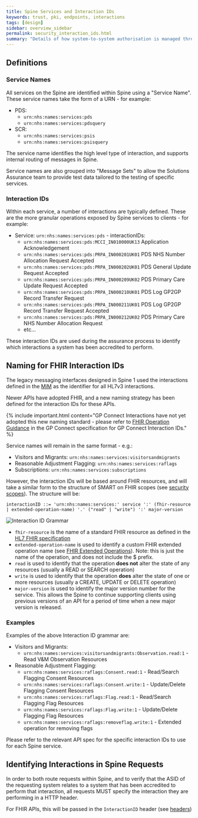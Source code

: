 ```yaml
---
title: Spine Services and Interaction IDs
keywords: trust, pki, endpoints, interactions
tags: [design]
sidebar: overview_sidebar
permalink: security_interaction_ids.html
summary: "Details of how system-to-system authorisation is managed through the use of Interaction IDs for Services."
---
```


## Definitions ##

### Service Names ###

All services on the Spine are identified within Spine using a "Service Name". These service names take the form of a URN - for example:

- PDS:
  - ```urn:nhs:names:services:pds```
  - ```urn:nhs:names:services:pdsquery```
- SCR:
  - ```urn:nhs:names:services:psis```
  - ```urn:nhs:names:services:psisquery```

The service name identifies the high level type of interaction, and supports internal routing of messages in Spine.

Service names are also grouped into "Message Sets" to allow the Solutions Assurance team to provide test data tailored to the testing of specific services.

### Interaction IDs ###

Within each service, a number of interactions are typically defined. These are the more granular operations exposed by Spine services to clients - for example:

- Service: ```urn:nhs:names:services:pds``` - interactionIDs:
  - ```urn:nhs:names:services:pds:MCCI_IN010000UK13``` Application Acknowledgement
  - ```urn:nhs:names:services:pds:PRPA_IN000201UK01``` PDS NHS Number Allocation Request Accepted
  - ```urn:nhs:names:services:pds:PRPA_IN000202UK01``` PDS General Update Request Accepted
  - ```urn:nhs:names:services:pds:PRPA_IN000209UK02``` PDS Primary Care Update Request Accepted
  - ```urn:nhs:names:services:pds:PRPA_IN000210UK01``` PDS Log GP2GP Record Transfer Request
  - ```urn:nhs:names:services:pds:PRPA_IN000211UK01``` PDS Log GP2GP Record Transfer Request Accepted
  - ```urn:nhs:names:services:pds:PRPA_IN000212UK02``` PDS Primary Care NHS Number Allocation Request
  - etc...

These interaction IDs are used during the assurance process to identify which interactions a system has been accredited to perform.

## Naming for FHIR Interaction IDs ##

The legacy messaging interfaces designed in Spine 1 used the interactions defined in the [MiM](mim_messaging.html) as the identifier for all HL7v3 interactions.

Newer APIs have adopted FHIR, and a new naming strategy has been defined for the interaction IDs for these APIs.

{% include important.html content="GP Connect Interactions have not yet adopted this new naming standard - please refer to [FHIR Operation Guidance](https://developer.nhs.uk/apis/gpconnect/development_fhir_operation_guidance.html) in the GP Connect specification for GP Connect Interaction IDs." %}

Service names will remain in the same format - e.g.:

- Visitors and Migrants: ```urn:nhs:names:services:visitorsandmigrants```
- Reasonable Adjustment Flagging: ```urn:nhs:names:services:raflags```
- Subscriptions: ```urn:nhs:names:services:subscriptions```

However, the interaction IDs will be based around FHIR resources, and will take a similar form to the structure of SMART on FHIR scopes (see [security scopes](security_scopes.html)). The structure will be:

<!-- Diagram generated using: http://www.bottlecaps.de/rr/ui -->

```interactionID ::= 'urn:nhs:names:services:' service ':' (fhir-resource | extended-operation-name) '.' ("read" | "write") ':' major-version```

![Interaction ID Grammar](images/design/interactionID.png)

- ```fhir-resource``` is the name of a standard FHIR resource as defined in the [HL7 FHIR specification](https://www.hl7.org/fhir/resourcelist.html)
- ```extended-operation-name``` is used to identify a custom FHIR extended operation name (see [FHIR Extended Operations](https://www.hl7.org/fhir/operations.html)). Note: this is just the name of the operation, and does not include the $ prefix.
- ```read``` is used to identify that the operation **does not** alter the state of any resources (usually a READ or SEARCH operation)
- ```write``` is used to identify that the operation **does** alter the state of one or more resources (usually a CREATE, UPDATE or DELETE operation)
- ```major-version``` is used to identify the major version number for the service. This allows the Spine to continue supporting clients using previous versions of an API for a period of time when a new major version is released.

### Examples ###

Examples of the above Interaction ID grammar are:

- Visitors and Migrants:
  - ```urn:nhs:names:services:visitorsandmigrants:Observation.read:1``` - Read V&M Observation Resources
- Reasonable Adjustment Flagging:
  - ```urn:nhs:names:services:raflags:Consent.read:1``` - Read/Search Flagging Consent Resources
  - ```urn:nhs:names:services:raflags:Consent.write:1``` - Update/Delete Flagging Consent Resources
  - ```urn:nhs:names:services:raflags:Flag.read:1``` - Read/Search Flagging Flag Resources
  - ```urn:nhs:names:services:raflags:Flag.write:1``` - Update/Delete Flagging Flag Resources
  - ```urn:nhs:names:services:raflags:removeflag.write:1``` - Extended operation for removing flags

Please refer to the relevant API spec for the specific interaction IDs to use for each Spine service.

## Identifying Interactions in Spine Requests ##

In order to both route requests within Spine, and to verify that the ASID of the requesting system relates to a system that has been accredited to perform that interaction, all requests MUST specify the interaction they are performing in a HTTP header.

For FHIR APIs, this will be passed in the ```InteractionID``` header (see [headers](resources_headers.html))

